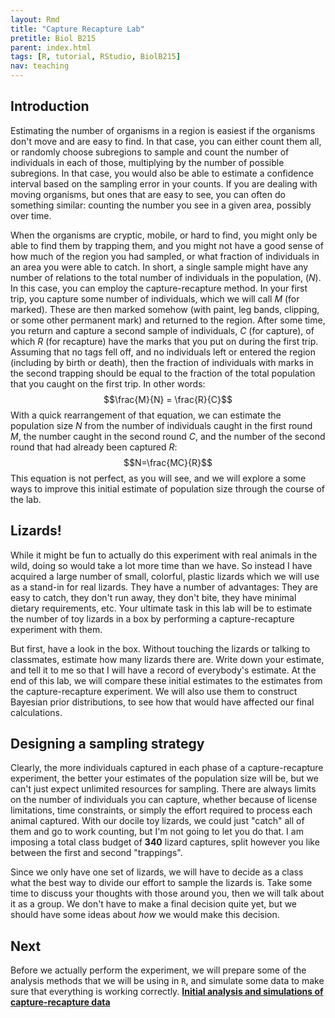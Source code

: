 ```yaml
---
layout: Rmd
title: "Capture Recapture Lab"
pretitle: Biol B215
parent: index.html
tags: [R, tutorial, RStudio, BiolB215]
nav: teaching
---
```





## Introduction
Estimating the number of organisms in a region is easiest if the organisms don't move and are easy to find. In that case, you can either count them all, or randomly choose subregions to sample and  count the number of individuals in each of those, multiplying by the number of possible subregions. In that case, you would also be able to estimate a confidence interval based on the sampling error in your counts. If you are dealing with moving organisms, but ones that are easy to see, you can often do something similar: counting the number you see in a given area, possibly over time.

When the organisms are cryptic, mobile, or hard to find, you might only be able to find them by trapping them, and you might not have a good sense of how much of the region you had sampled, or what fraction of individuals in an area you were able to catch. In short, a single sample might have any number of relations to the total number of individuals in the population, ($N$).  In this case, you can employ the capture-recapture method. In your first trip, you capture some number of individuals, which we will call $M$ (for marked). These are then marked somehow (with paint, leg bands, clipping, or some other permanent mark) and returned to the region. After some time, you return and capture a second sample of individuals, $C$ (for capture), of which $R$ (for recapture) have the marks that you put on during the first trip. Assuming that no tags fell off, and no individuals left or entered the region (including by birth or death), then the fraction of individuals with marks in the second trapping should be equal to the fraction of the total population that you caught on the first trip. In other words:
$$\frac{M}{N} = \frac{R}{C}$$
With a quick rearrangement of that equation, we can estimate the population size $N$ from the number of individuals caught in the first round $M$, the number caught in the second round $C$, and the number of the second round that had already been captured $R$:
$$N=\frac{MC}{R}$$
This equation is not perfect, as you will see, and we will explore a some ways to improve this initial estimate of population size through the course of the lab.

## Lizards!
While it might be fun to actually do this experiment with real animals in the wild, doing so would take a lot more time than we have. So instead I have acquired a large number of small, colorful, plastic lizards which we will use as a stand-in for real lizards. They have a number of advantages: They are easy to catch, they don't run away, they don't bite, they have minimal dietary requirements, etc. Your ultimate task in this lab will be to estimate the number of toy lizards in a box by performing a capture-recapture experiment with them.

But first, have a look in the box. Without touching the lizards or talking to classmates, estimate how many lizards there are. Write down your estimate, and tell it to me so that I will have a record of everybody's estimate. At the end of this lab, we will compare these initial estimates to the estimates from the capture-recapture experiment. We will also use them to construct Bayesian prior distributions, to see how that would have affected our final calculations.


## Designing a sampling strategy
Clearly, the more individuals captured in each phase of a capture-recapture experiment, the better your estimates of the population size will be, but we can't just expect unlimited resources for sampling.  There are always limits on the number of individuals you can capture, whether because of license limitations, time constraints, or simply the effort required to process each animal captured. With our docile toy lizards, we could just "catch" all of them and go to work counting, but I'm not going to let you do that. I am imposing a total class budget of **340** lizard captures, split however you like between the first and second "trappings". 

Since we only have one set of lizards, we will have to decide as a class what the best way to divide our effort to sample the lizards is. Take some time to discuss your thoughts with those around you, then we will talk about it as a group. We don't have to make a final decision quite yet, but we should have some ideas about *how* we would make this decision.

## Next
Before we actually perform the experiment, we will prepare some of the analysis methods that we will be using in `R`, and simulate some data to make sure that everything is working correctly.
**[Initial analysis and simulations of capture-recapture data](capture_recapture2.html)**

